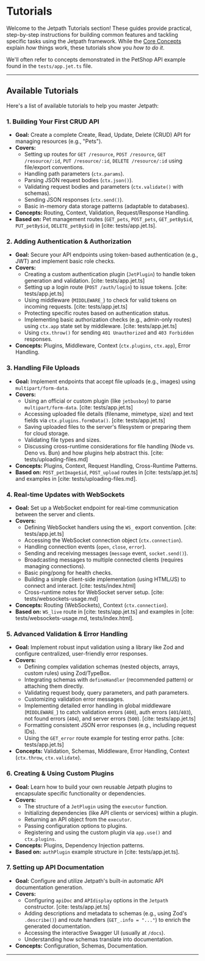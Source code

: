 <docmach type="wrapper" file="doc-fragments/other.html" replacement="content">
   
 







# Tutorials

Welcome to the Jetpath Tutorials section! These guides provide practical, step-by-step instructions for building common features and tackling specific tasks using the Jetpath framework. While the [Core Concepts](./core-concepts/routing.md) explain *how* things work, these tutorials show you *how to do it*.

We'll often refer to concepts demonstrated in the PetShop API example found in the `tests/app.jet.ts` file.

---

## Available Tutorials

Here's a list of available tutorials to help you master Jetpath:

### 1. Building Your First CRUD API

* **Goal:** Create a complete Create, Read, Update, Delete (CRUD) API for managing resources (e.g., "Pets").
* **Covers:**
    * Setting up routes for `GET /resource`, `POST /resource`, `GET /resource/:id`, `PUT /resource/:id`, `DELETE /resource/:id` using file/export conventions.
    * Handling path parameters (`ctx.params`).
    * Parsing JSON request bodies (`ctx.json()`).
    * Validating request bodies and parameters (`ctx.validate()` with schemas).
    * Sending JSON responses (`ctx.send()`).
    * Basic in-memory data storage patterns (adaptable to databases).
* **Concepts:** Routing, Context, Validation, Request/Response Handling.
* **Based on:** Pet management routes (`GET_pets`, `POST_pets`, `GET_petBy$id`, `PUT_petBy$id`, `DELETE_petBy$id`) in [cite: tests/app.jet.ts].

### 2. Adding Authentication & Authorization

* **Goal:** Secure your API endpoints using token-based authentication (e.g., JWT) and implement basic role checks.
* **Covers:**
    * Creating a custom authentication plugin (`JetPlugin`) to handle token generation and validation. [cite: tests/app.jet.ts]
    * Setting up a login route (`POST /auth/login`) to issue tokens. [cite: tests/app.jet.ts]
    * Using middleware (`MIDDLEWARE_`) to check for valid tokens on incoming requests. [cite: tests/app.jet.ts]
    * Protecting specific routes based on authentication status.
    * Implementing basic authorization checks (e.g., admin-only routes) using `ctx.app` state set by middleware. [cite: tests/app.jet.ts]
    * Using `ctx.throw()` for sending `401 Unauthorized` and `403 Forbidden` responses.
* **Concepts:** Plugins, Middleware, Context (`ctx.plugins`, `ctx.app`), Error Handling.

### 3. Handling File Uploads

* **Goal:** Implement endpoints that accept file uploads (e.g., images) using `multipart/form-data`.
* **Covers:**
    * Using an official or custom plugin (like `jetbusboy`) to parse `multipart/form-data`. [cite: tests/app.jet.ts]
    * Accessing uploaded file details (filename, mimetype, size) and text fields via `ctx.plugins.formData()`. [cite: tests/app.jet.ts]
    * Saving uploaded files to the server's filesystem or preparing them for cloud storage.
    * Validating file types and sizes.
    * Discussing cross-runtime considerations for file handling (Node vs. Deno vs. Bun) and how plugins help abstract this. [cite: tests/uploading-files.md]
* **Concepts:** Plugins, Context, Request Handling, Cross-Runtime Patterns.
* **Based on:** `POST_petImage$id`, `POST_upload` routes in [cite: tests/app.jet.ts] and examples in [cite: tests/uploading-files.md].

### 4. Real-time Updates with WebSockets

* **Goal:** Set up a WebSocket endpoint for real-time communication between the server and clients.
* **Covers:**
    * Defining WebSocket handlers using the `WS_` export convention. [cite: tests/app.jet.ts]
    * Accessing the WebSocket connection object (`ctx.connection`).
    * Handling connection events (`open`, `close`, `error`).
    * Sending and receiving messages (`message` event, `socket.send()`).
    * Broadcasting messages to multiple connected clients (requires managing connections).
    * Basic ping/pong for health checks.
    * Building a simple client-side implementation (using HTML/JS) to connect and interact. [cite: tests/index.html]
    * Cross-runtime notes for WebSocket server setup. [cite: tests/websockets-usage.md]
* **Concepts:** Routing (WebSockets), Context (`ctx.connection`).
* **Based on:** `WS_live` route in [cite: tests/app.jet.ts] and examples in [cite: tests/websockets-usage.md, tests/index.html].

### 5. Advanced Validation & Error Handling

* **Goal:** Implement robust input validation using a library like Zod and configure centralized, user-friendly error responses.
* **Covers:**
    * Defining complex validation schemas (nested objects, arrays, custom rules) using Zod/TypeBox.
    * Integrating schemas with `defineHandler` (recommended pattern) or attaching them directly.
    * Validating request body, query parameters, and path parameters.
    * Customizing validation error messages.
    * Implementing detailed error handling in global middleware (`MIDDLEWARE_`) to catch validation errors (`400`), auth errors (`401`/`403`), not found errors (`404`), and server errors (`500`). [cite: tests/app.jet.ts]
    * Formatting consistent JSON error responses (e.g., including request IDs).
    * Using the `GET_error` route example for testing error paths. [cite: tests/app.jet.ts]
* **Concepts:** Validation, Schemas, Middleware, Error Handling, Context (`ctx.throw`, `ctx.validate`).

### 6. Creating & Using Custom Plugins

* **Goal:** Learn how to build your own reusable Jetpath plugins to encapsulate specific functionality or dependencies.
* **Covers:**
    * The structure of a `JetPlugin` using the `executor` function.
    * Initializing dependencies (like API clients or services) within a plugin.
    * Returning an API object from the `executor`.
    * Passing configuration options to plugins.
    * Registering and using the custom plugin via `app.use()` and `ctx.plugins`.
* **Concepts:** Plugins, Dependency Injection patterns.
* **Based on:** `authPlugin` example structure in [cite: tests/app.jet.ts].

### 7. Setting up API Documentation

* **Goal:** Configure and utilize Jetpath's built-in automatic API documentation generation.
* **Covers:**
    * Configuring `apiDoc` and `APIdisplay` options in the `Jetpath` constructor. [cite: tests/app.jet.ts]
    * Adding descriptions and metadata to schemas (e.g., using Zod's `.describe()`) and route handlers (`GET_.info = "..."`) to enrich the generated documentation.
    * Accessing the interactive Swagger UI (usually at `/docs`).
    * Understanding how schemas translate into documentation.
* **Concepts:** Configuration, Schemas, Documentation.

--- 


</docmach>
